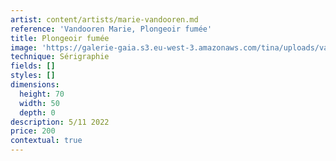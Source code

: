 ```yaml
---
artist: content/artists/marie-vandooren.md
reference: 'Vandooren Marie, Plongeoir fumée'
title: Plongeoir fumée
image: 'https://galerie-gaia.s3.eu-west-3.amazonaws.com/tina/uploads/vandooren-marie/galerie-gaia-marievandooren.plongeoir fumée.2022.50x70.jpg'
technique: Sérigraphie
fields: []
styles: []
dimensions:
  height: 70
  width: 50
  depth: 0
description: 5/11 2022
price: 200
contextual: true
---
```


